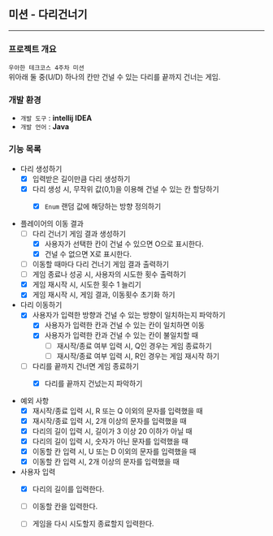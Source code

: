 ## 미션 - 다리건너기

---
### 프로젝트 개요
`우아한 테크코스 4주차 미션`                            
위아래 둘 중(U/D) 하나의 칸만 건널 수 있는 다리를 끝까지 건너는 게임.

### 개발 환경
* `개발 도구` : **intellij IDEA**
* `개발 언어` : **Java**

### 기능 목록

- 다리 생성하기
    - [X] 입력받은 길이만큼 다리 생성하기
    - [X] 다리 생성 시, 무작위 값(0,1)을 이용해 건널 수 있는 칸 할당하기
      -[X] `Enum` 랜덤 값에 해당하는 방향 정의하기  


- 플레이어의 이동 결과
    - [ ] 다리 건너기 게임 결과 생성하기
        - [X] 사용자가 선택한 칸이 건널 수 있으면 O으로 표시한다.
        - [X] 건널 수 없으면 X로 표시한다.
    - [ ] 이동할 때마다 다리 건너기 게임 결과 출력하기
    - [ ] 게임 종료나 성공 시, 사용자의 시도한 횟수 출력하기
    - [X] 게임 재시작 시, 시도한 횟수 1 늘리기
    - [X] 게임 재시작 시, 게임 결과, 이동횟수 초기화 하기

- 다리 이동하기
    - [X] 사용자가 입력한 방향과 건널 수 있는 방향이 일치하는지 파악하기 
      - [X] 사용자가 입력한 칸과 건널 수 있는 칸이 일치하면 이동
      - [X] 사용자가 입력한 칸과 건널 수 있는 칸이 불일치할 때
          - [ ] 재시작/종료 여부 입력 시, Q인 경우는 게임 종료하기
          - [ ] 재시작/종료 여부 입력 시, R인 경우는 게임 재시작 하기

    - [ ] 다리를 끝까지 건너면 게임 종료하기
      - [X] 다리를 끝까지 건넜는지 파악하기


- 예외 사항
  - [X] 재시작/종료 입력 시, R 또는 Q 이외의 문자를 입력했을 때
  - [X] 재시작/종료 입력 시, 2개 이상의 문자를 입력했을 때
  - [X] 다리의 길이 입력 시, 길이가 3 이상 20 이하가 아닐 때
  - [X] 다리의 길이 입력 시, 숫자가 아닌 문자를 입력했을 때
  - [X] 이동할 칸 입력 시, U 또는 D 이외의 문자를 입력했을 때
  - [X] 이동할 칸 입력 시, 2개 이상의 문자를 입력했을 때

- 사용자 입력 
  - [X] 다리의 길이를 입력한다.
  - [ ] 이동할 칸을 입력한다.
  - [ ] 게임을 다시 시도할지 종료할지 입력한다.
  
